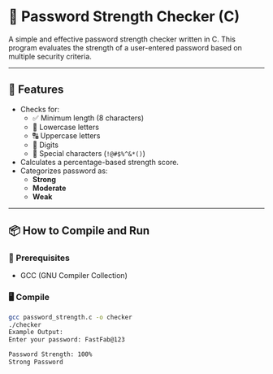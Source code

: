 # 🔐 Password Strength Checker (C)

A simple and effective password strength checker written in C. This program evaluates the strength of a user-entered password based on multiple security criteria.

---

## 🚀 Features

- Checks for:
  - ✅ Minimum length (8 characters)
  - 🔡 Lowercase letters
  - 🔠 Uppercase letters
  - 🔢 Digits
  - 🔣 Special characters (`!@#$%^&*()`)
- Calculates a percentage-based strength score.
- Categorizes password as:
  - **Strong**
  - **Moderate**
  - **Weak**

---

## 📦 How to Compile and Run

### 🔧 Prerequisites

- GCC (GNU Compiler Collection)

### 🖥️ Compile

```bash
gcc password_strength.c -o checker
./checker
Example Output:
Enter your password: FastFab@123

Password Strength: 100%
Strong Password
